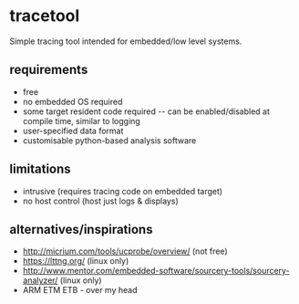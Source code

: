 tracetool
=========

Simple tracing tool intended for embedded/low level systems.


requirements
------------
- free
- no embedded OS required
- some target resident code required
-- can be enabled/disabled at compile time, similar to logging
- user-specified data format
- customisable python-based analysis software

limitations
-----------
- intrusive (requires tracing code on embedded target)
- no host control (host just logs & displays)

alternatives/inspirations
-------------------------
- http://micrium.com/tools/ucprobe/overview/ (not free)
- https://lttng.org/ (linux only)
- http://www.mentor.com/embedded-software/sourcery-tools/sourcery-analyzer/ (linux only)
- ARM ETM ETB - over my head
